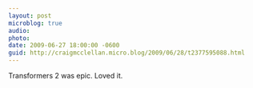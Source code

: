 ```yaml
---
layout: post
microblog: true
audio: 
photo: 
date: 2009-06-27 18:00:00 -0600
guid: http://craigmcclellan.micro.blog/2009/06/28/t2377595088.html
---
```

Transformers 2 was epic. Loved it.
